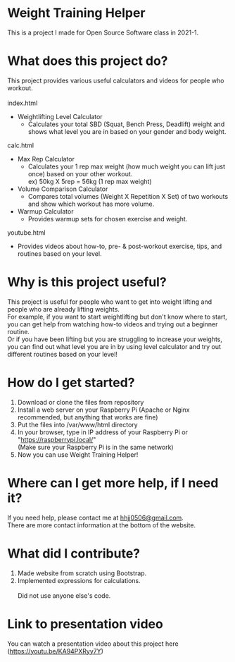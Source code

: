 # Weight Training Helper
This is a project I made for Open Source Software class in 2021-1.

# What does this project do?
This project provides various useful calculators and videos for people who workout. <br><br>
index.html
- Weightlifting Level Calculator
  - Calculates your total SBD (Squat, Bench Press, Deadlift) weight and shows what level you are in based on your gender and body weight.

calc.html
- Max Rep Calculator
  - Calculates your 1 rep max weight (how much weight you can lift just once) based on your other workout. <br> ex) 50kg X 5rep = 56kg (1 rep max weight)
- Volume Comparison Calculator
  - Compares total volumes (Weight X Repetition X Set) of two workouts and show which workout has more volume.
- Warmup Calculator
  - Provides warmup sets for chosen exercise and weight.

youtube.html
- Provides videos about how-to, pre- & post-workout exercise, tips, and routines based on your level.

# Why is this project useful?
This project is useful for people who want to get into weight lifting and people who are already lifting weights.<br>
For example, if you want to start weightlifting but don't know where to start, you can get help from watching how-to videos and trying out a beginner routine.<br>
Or if you have been lifting but you are struggling to increase your weights, you can find out what level you are in by using level calculator and try out different routines based on your level!

# How do I get started?
1. Download or clone the files from repository
2. Install a web server on your Raspberry Pi (Apache or Nginx recommended, but anything that works are fine)
3. Put the files into /var/www/html directory
4. In your browser, type in IP address of your Raspberry Pi or "https://raspberrypi.local/" <br>(Make sure your Raspberry Pi is in the same network)
5. Now you can use Weight Training Helper!

# Where can I get more help, if I need it?
If you need help, please contact me at hhjj0506@gmail.com. <br>
There are more contact information at the bottom of the website.

# What did I contribute?
1. Made website from scratch using Bootstrap.
2. Implemented expressions for calculations. <br><br>
Did not use anyone else's code.

# Link to presentation video
You can watch a presentation video about this project here (https://youtu.be/KA94PXRyy7Y)

